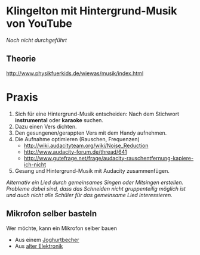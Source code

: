 # Klingelton mit Hintergrund-Musik von YouTube
*Noch nicht durchgeführt*

## Theorie
http://www.physikfuerkids.de/wiewas/musik/index.html

# Praxis
1. Sich für eine Hintergrund-Musik entscheiden: Nach dem Stichwort **instrumental** oder **karaoke** suchen.
1. Dazu einen Vers dichten.
1. Den gesungenen/gerappten Vers mit dem Handy aufnehmen.
1. Die Aufnahme optimieren (Rauschen, Frequenzen)
	* http://wiki.audacityteam.org/wiki/Noise_Reduction
	* http://www.audacity-forum.de/thread/641
	* http://www.gutefrage.net/frage/audacity-rauschentfernung-kapiere-ich-nicht
1. Gesang und Hintergrund-Musik mit Audacity zusammenfügen.

*Alternativ ein Lied durch gemeinsames Singen oder Mitsingen erstellen. Probleme dabei sind, dass das Schneiden nicht gruppenteilig möglich ist und auch nicht alle Schüler für das gemeinsame Lied interessieren.*

## Mikrofon selber basteln
Wer möchte, kann ein Mikrofon selber bauen
* Aus einem [Joghurtbecher](http://www.geo.de/GEOlino/kreativ/basteln/basteltipp-mikrofon-selber-basteln-wer-spricht-denn-da-51476.html)
* Aus [alter Elektronik](https://www.youtube.com/watch?v=29bDbAEjNsE)
